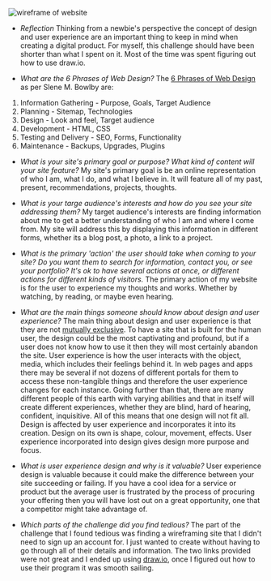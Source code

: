 
![wireframe of website](/imgs/Wireframe.png)

* *Reflection*
Thinking from a newbie's perspective the concept of design and user experience are an important thing to keep in mind when creating a digital product. For myself, this challenge should have been shorter than what I spent on it. Most of the time was spent figuring out how to use draw.io.

* *What are the 6 Phrases of Web Design?*
The [6 Phrases of Web Design](http://www.idesignstudios.com/blog/web-design/phases-web-design-development-process/#.Vf2Oip1Vikp) as per Slene M. Bowlby are:
1. Information Gathering - Purpose, Goals, Target Audience
2. Planning - Sitemap, Technologies
3. Design - Look and feel, Target audience
4. Development - HTML, CSS
5. Testing and Delivery - SEO, Forms, Functionality
6. Maintenance - Backups, Upgrades, Plugins

* *What is your site's primary goal or purpose? What kind of content will your site feature?*
My site's primary goal is be an online representation of who I am, what I do, and what I believe in.
It will feature all of my past, present, recommendations, projects, thoughts.

* *What is your targe audience's interests and how do you see your site addressing them?*
My target audience's interests are finding information about me to get a better understanding of who I am and where I come from. My site will address this by displaying this information in different forms, whether its a blog post, a photo, a link to a project.

* *What is the primary 'action' the user should take when coming to your site? Do you want them to search for information, contact you, or see your portfolio? It's ok to have several actions at once, or different actions for different kinds of visitors.*
The primary action of my website is for the user to experience my thoughts and works. Whether by watching, by reading, or maybe even hearing.

* *What are the main things someone should know about design and user experience?*
The main thing about design and user experience is that they are not [mutually exclusive](https://en.wikipedia.org/wiki/Mutual_exclusivity). To have a site that is built for the human user, the design could be the most captivating and profound, but if a user does not know how to use it then they will most certainly abandon the site.
User experience is how the user interacts with the object, media, which includes their feelings behind it. In web pages and apps there may be several if not dozens of different portals for them to access these non-tangible things and therefore the user experience changes for each instance. Going further than that, there are many different people of this earth with varying abilities and that in itself will create different experiences, whether they are blind, hard of hearing, confident, inquisitive. All of this means that one design will not fit all.
Design is affected by user experience and incorporates it into its creation. Design on its own is shape, colour, movement, effects. User experience incorporated into design gives design more purpose and focus.

* *What is user experience design and why is it valuable?*
User experience design is valuable because it could make the difference between your site succeeding or failing. If you have a cool idea for a service or product but the average user is frustrated by the process of procuring your offering then you will have lost out on a great opportunity, one that a competitor might take advantage of.

* *Which parts of the challenge did you find tedious?*
The part of the challenge that I found tedious was finding a wireframing site that I didn't need to sign up an account for. I just wanted to create without having to go through all of their details and information. The two links provided were not great and I ended up using [draw.io](https://www.draw.io), once I figured out how to use their program it was smooth sailing.